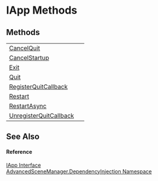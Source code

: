 # IApp Methods




## Methods
<table>
<tr>
<td><a href="M_AdvancedSceneManager_DependencyInjection_IApp_CancelQuit.md">CancelQuit</a></td>
<td> </td></tr>
<tr>
<td><a href="M_AdvancedSceneManager_DependencyInjection_IApp_CancelStartup.md">CancelStartup</a></td>
<td> </td></tr>
<tr>
<td><a href="M_AdvancedSceneManager_DependencyInjection_IApp_Exit.md">Exit</a></td>
<td> </td></tr>
<tr>
<td><a href="M_AdvancedSceneManager_DependencyInjection_IApp_Quit.md">Quit</a></td>
<td> </td></tr>
<tr>
<td><a href="M_AdvancedSceneManager_DependencyInjection_IApp_RegisterQuitCallback.md">RegisterQuitCallback</a></td>
<td> </td></tr>
<tr>
<td><a href="M_AdvancedSceneManager_DependencyInjection_IApp_Restart.md">Restart</a></td>
<td> </td></tr>
<tr>
<td><a href="M_AdvancedSceneManager_DependencyInjection_IApp_RestartAsync.md">RestartAsync</a></td>
<td> </td></tr>
<tr>
<td><a href="M_AdvancedSceneManager_DependencyInjection_IApp_UnregisterQuitCallback.md">UnregisterQuitCallback</a></td>
<td> </td></tr>
</table>

## See Also


#### Reference
<a href="T_AdvancedSceneManager_DependencyInjection_IApp.md">IApp Interface</a>  
<a href="N_AdvancedSceneManager_DependencyInjection.md">AdvancedSceneManager.DependencyInjection Namespace</a>  
